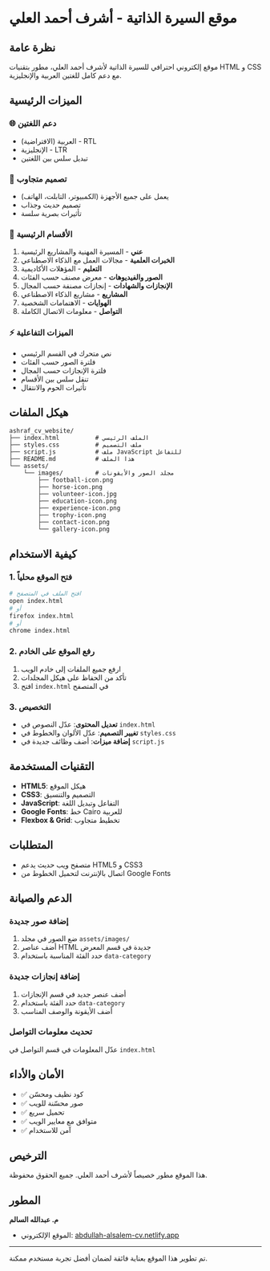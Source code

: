 # موقع السيرة الذاتية - أشرف أحمد العلي

## نظرة عامة
موقع إلكتروني احترافي للسيرة الذاتية لأشرف أحمد العلي، مطور بتقنيات HTML و CSS مع دعم كامل للغتين العربية والإنجليزية.

## الميزات الرئيسية

### 🌐 دعم اللغتين
- العربية (الافتراضية) - RTL
- الإنجليزية - LTR
- تبديل سلس بين اللغتين

### 📱 تصميم متجاوب
- يعمل على جميع الأجهزة (الكمبيوتر، التابلت، الهاتف)
- تصميم حديث وجذاب
- تأثيرات بصرية سلسة

### 🎯 الأقسام الرئيسية
1. **عني** - المسيرة المهنية والمشاريع الرئيسية
2. **الخبرات العلمية** - مجالات العمل مع الذكاء الاصطناعي
3. **التعليم** - المؤهلات الأكاديمية
4. **الصور والفيديوهات** - معرض مصنف حسب الفئات
5. **الإنجازات والشهادات** - إنجازات مصنفة حسب المجال
6. **المشاريع** - مشاريع الذكاء الاصطناعي
7. **الهوايات** - الاهتمامات الشخصية
8. **التواصل** - معلومات الاتصال الكاملة

### ⚡ الميزات التفاعلية
- نص متحرك في القسم الرئيسي
- فلترة الصور حسب الفئات
- فلترة الإنجازات حسب المجال
- تنقل سلس بين الأقسام
- تأثيرات الحوم والانتقال

## هيكل الملفات

```
ashraf_cv_website/
├── index.html          # الملف الرئيسي
├── styles.css          # ملف التصميم
├── script.js           # ملف JavaScript للتفاعل
├── README.md           # هذا الملف
└── assets/
    └── images/         # مجلد الصور والأيقونات
        ├── football-icon.png
        ├── horse-icon.png
        ├── volunteer-icon.jpg
        ├── education-icon.png
        ├── experience-icon.png
        ├── trophy-icon.png
        ├── contact-icon.png
        └── gallery-icon.png
```

## كيفية الاستخدام

### 1. فتح الموقع محلياً
```bash
# افتح الملف في المتصفح
open index.html
# أو
firefox index.html
# أو
chrome index.html
```

### 2. رفع الموقع على الخادم
1. ارفع جميع الملفات إلى خادم الويب
2. تأكد من الحفاظ على هيكل المجلدات
3. افتح `index.html` في المتصفح

### 3. التخصيص
- **تعديل المحتوى**: عدّل النصوص في `index.html`
- **تغيير التصميم**: عدّل الألوان والخطوط في `styles.css`
- **إضافة ميزات**: أضف وظائف جديدة في `script.js`

## التقنيات المستخدمة

- **HTML5**: هيكل الموقع
- **CSS3**: التصميم والتنسيق
- **JavaScript**: التفاعل وتبديل اللغة
- **Google Fonts**: خط Cairo للعربية
- **Flexbox & Grid**: تخطيط متجاوب

## المتطلبات

- متصفح ويب حديث يدعم HTML5 و CSS3
- اتصال بالإنترنت لتحميل الخطوط من Google Fonts

## الدعم والصيانة

### إضافة صور جديدة
1. ضع الصور في مجلد `assets/images/`
2. أضف عناصر HTML جديدة في قسم المعرض
3. حدد الفئة المناسبة باستخدام `data-category`

### إضافة إنجازات جديدة
1. أضف عنصر جديد في قسم الإنجازات
2. حدد الفئة باستخدام `data-category`
3. أضف الأيقونة والوصف المناسب

### تحديث معلومات التواصل
عدّل المعلومات في قسم التواصل في `index.html`

## الأمان والأداء

- ✅ كود نظيف ومحسّن
- ✅ صور محسّنة للويب
- ✅ تحميل سريع
- ✅ متوافق مع معايير الويب
- ✅ آمن للاستخدام

## الترخيص

هذا الموقع مطور خصيصاً لأشرف أحمد العلي. جميع الحقوق محفوظة.

## المطور

**م. عبدالله السالم**
- الموقع الإلكتروني: [abdullah-alsalem-cv.netlify.app](https://abdullah-alsalem-cv.netlify.app)

---

تم تطوير هذا الموقع بعناية فائقة لضمان أفضل تجربة مستخدم ممكنة.

